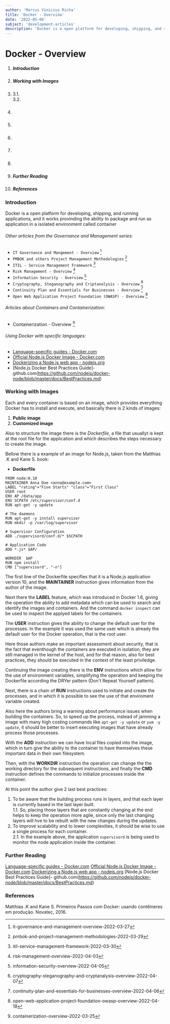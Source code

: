 ```yaml
---
author: 'Marcus Vinicius Richa'
title: 'Docker - Overview'
date: '2022-05-06'
subject: 'development-articles'
description: 'Docker is a open platform for developing, shipping, and running applications, and it works provinding the ability to package and run as application in a isolated environment called container.'
---
```


# Docker - Overview

1. ##### Introduction  
2. ##### Working with Images
3. #####  
	3.1.	
	3.2.
4. ##### 
5. ##### 
6. ##### 
7. #####  
8. ##### 
9. ##### Further Reading
10. ##### References

### Introduction
 
Docker is a open platform for developing, shipping, and running applications, and it works provinding the ability to package and run as application in a isolated environment called container


###### Other articles from the Governance and Management series:
- `IT Governance and Mangement - Overview` [^1]
- `PMBOK and others Project Management Methodologies` [^2]
- `ITIL - Service Management Framework` [^3]
- `Risk Management - Overview` [^4]
- `Information Security - Overview` [^5]
- `Cryptography, Steganography and Criptanalysis - Overview` [^6]
- `Continuity Plan and Essentials for Businesses - Overview` [^7]     
- `Open Web Application Project Foundation (OWASP) - Overview` [^8]


###### Articles about Containers and Containerization:
- Containerization - Overview [^9]


###### Using Docker with specific languages:
- [Language-specific guides - Docker.com](https://docs.docker.com/language/)
- [Official Node.js Docker Image - Docker.com](https://hub.docker.com/_/node/)
- [Dockerizing a Node.js web app - nodejs.org](https://nodejs.org/en/docs/guides/nodejs-docker-webapp/)
- [Node.js Docker Best Practices Guide]- github.com(https://github.com/nodejs/docker-node/blob/master/docs/BestPractices.md)


### Working with Images

Each and every container is based on an image, which provides everything Docker has to install and execute, and basically there is 2 kinds of images:

1. **Public image**
2. **Customized image**


Also to structure the image there is the _Dockerfile_, a file that usuallyt is kept at the root file for the application and which describes the steps necessary to create the image.

Bellow there is a example of an image for Node.js, taken from the Matthias .K and Kane S. book:


- **Dockerfile**
``` 
FROM node:0.10
MAINTAINER Anna Doe <anna@example.com>
LABEL "rating"="Five Starts" "class"="First Class"
USER root
ENV AP /data/app
ENV SCPATH /etc/supervisor/conf.d
RUN apt-get -y update

# The daemons
RUN apt-get -y install supervisor
RUN mkdir -p /var/log/supervisor

# Supervisor Configuration
ADD ./supervisord/conf.d/* $SCPATH

# Application Code
ADD *.js* $AP/

WORKDIR  $AP
RUN npm install
CMD ["supervisord", "-n"]
``` 

The first line of the Dockerfile specifies that it is a Node.js application version 10, and the **MAINTAINER** instruction gives information from the author of the image.

Next there the **LABEL** feature, which was introduced in Docker 1.6, giving the operation the ability to add metadata which can be used to search and identify the images and containers. And the command `docker inspect` can be used to inspect the applyed labels for the containers.

The **USER** instruction gives the ability to change the default user for the processes. In the example it was used the same user which is already the default user for the Docker operation, that is the root user.

Here those authors make an important assessment about security, that is the fact that eventhough the containers are executed in isolation, they are still managed in the kernel of the host, and for that reason, also for best practices, they should be executed in the context of the least priviledge.


Continuing the image creating there is the **ENV** instructions which allow for the use of environment variables, simplifying the operation and keeping the Dockerfile according the DRYer pattern (Don't Repeat Yourself pattern).


Next, there is a chain of **RUN** instructions used to initiate and create the processes, and in which it is possible to see the use of that enviroment variable created.

Also here the authors bring a warning about performance issues when building the containers. So, to speed up the process, instead of jamming a image with many high costing commands like `apt-get -y update` or `yum -y update`, it should be better to insert executing images that have already process those processes.


With the **ADD** instruction we can have local files copied into the image, which in turn give the ability to the container to have themselves these important data in their own filesystem.


Then, with the **WORKDIR** instruction the operation can change the the working directory for the subsequent instructions, and finally the **CMD** instruction defines the commands to initialize processes inside the container.

At this point the author give 2 last best practices:

1. To be aware that the building process runs in layers, and that each layer is currently based in the last layer built.   
    1.1. So, placing those layers that are constantly changing at the end helps to keep the operation more agile, since only the last changing layers will hve to be rebuilt with the new changes during the updates.
2. To improve scalability and to lower complexities, it should be wise to use a single process for each container.   
    2.1. In the example above, the application `supervisord` is being used to monitor the node application inside the container.




















### Further Reading

[Language-specific guides - Docker.com](https://docs.docker.com/language/)
[Official Node.js Docker Image - Docker.com](https://hub.docker.com/_/node/)
[Dockerizing a Node.js web app - nodejs.org](https://nodejs.org/en/docs/guides/nodejs-docker-webapp/)
[Node.js Docker Best Practices Guide]- github.com(https://github.com/nodejs/docker-node/blob/master/docs/BestPractices.md)

[]()

### References

Matthias .K and Kane S. Primeiros Passos com Docker: usando contêineres em produção. Novatec, 2016.


[]()


[^1]:it-governance-and-management-overview-2022-03-27

[^2]:pmbok-and-project-management-methodologies-2022-03-29

[^3]:itil-service-management-framework-2022-03-30

[^4]:risk-management-overview-2022-04-03

[^5]:information-security-overview-2022-04-05

[^6]:cryptography-steganography-and-cryptanalysis-overview-2022-04-07

[^7]:continuity-plan-and-essentials-for-businesses-overview-2022-04-06

[^8]:open-web-application-project-foundation-owasp-overview-2022-04-18

[^9]:containerization-overview-2022-03-25


